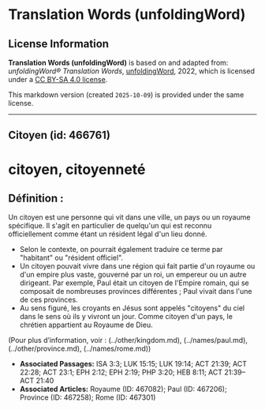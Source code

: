 # Translation Words (unfoldingWord)

## License Information

**Translation Words (unfoldingWord)** is based on and adapted from: _unfoldingWord® Translation Words_, [unfoldingWord](https://unfoldingword.org/utw), 2022, which is licensed under a [CC BY-SA 4.0 license](https://creativecommons.org/licenses/by-sa/4.0/legalcode.en).

This markdown version (created `2025-10-09`) is provided under the same license.



--------------------------------

## Citoyen (id: 466761)

citoyen, citoyenneté
====================

Définition :
------------

Un citoyen est une personne qui vit dans une ville, un pays ou un royaume spécifique. Il s'agit en particulier de quelqu'un qui est reconnu officiellement comme étant un résident légal d'un lieu donné.

* Selon le contexte, on pourrait également traduire ce terme par "habitant" ou "résident officiel".
* Un citoyen pouvait vivre dans une région qui fait partie d'un royaume ou d'un empire plus vaste, gouverné par un roi, un empereur ou un autre dirigeant. Par exemple, Paul était un citoyen de l'Empire romain, qui se composait de nombreuses provinces différentes ; Paul vivait dans l'une de ces provinces.
* Au sens figuré, les croyants en Jésus sont appelés "citoyens" du ciel dans le sens où ils y vivront un jour. Comme citoyen d'un pays, le chrétien appartient au Royaume de Dieu.

(Pour plus d’information, voir : (../other/kingdom.md), (../names/paul.md), (../other/province.md), (../names/rome.md))

* **Associated Passages:** ISA 3:3; LUK 15:15; LUK 19:14; ACT 21:39; ACT 22:28; ACT 23:1; EPH 2:12; EPH 2:19; PHP 3:20; HEB 8:11; ACT 21:39–ACT 21:40
* **Associated Articles:** Royaume (ID: 467082); Paul (ID: 467206); Province (ID: 467258); Rome (ID: 467301)

